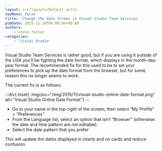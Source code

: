 ```yaml
---
layout: src/layouts/Default.astro
navMenu: false
title: 'Change the date format in Visual Studio Team Services'
pubDate: 2015-11-18T06:00:04+00:00
authors:
    - steve-fenton
categories:
    - 'Visual Studio'
---
```


Visual Studio Team Services is rather good, but if you are using it outside of the USA you’ll be fighting the date format, which displays in the month-day-year format. The recommended fix for this used to be to set your preferences to pick up the date format from the browser, but for some reason this no longer seems to work.

The current fix is as follows:

:::div{.inset}
:img{src="/img/2015/11/visual-studio-online-date-format.png" alt="Visual Studio Online Date Format"}
:::

- Go to your name in the top-right of the screen, then select “My Profile” > “Preferences”
- From the Language list, select an option that isn’t “Browser” (otherwise the date and time pattern are not editable).
- Select the date pattern that you prefer

This will update the dates displayed in charts and on cards and reduce confusion.